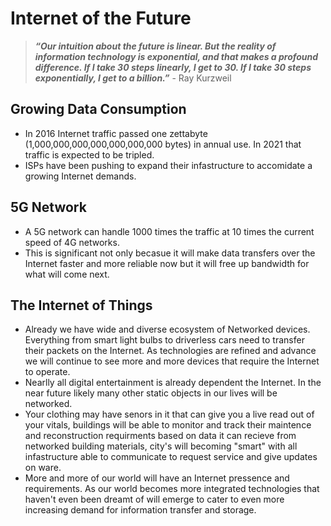 # Internet of the Future 
> ***“Our intuition about the future is linear. But the reality of information technology is exponential, and that makes a profound difference. If I take 30 steps linearly, I get to 30. If I take 30 steps exponentially, I get to a billion.”*** - Ray Kurzweil
## Growing Data Consumption 
* In 2016 Internet traffic passed one zettabyte (1,000,000,000,000,000,000,000 bytes) in annual use. In 2021 that traffic is expected to be tripled.  
* ISPs have been pushing to expand their infastructure to accomidate a growing Internet demands. 
## 5G Network 
* A 5G network can handle 1000 times the traffic at 10 times the current speed of 4G networks. 
* This is significant not only becasue it will make data transfers over the Internet faster and more reliable now but it will free up bandwidth for what will come next. 
## The Internet of Things 
* Already we have wide and diverse ecosystem of Networked devices. Everything from smart light bulbs to driverless cars need to transfer their packets on the Internet. As technologies are refined and advance we will continue to see more and more devices that require the Internet to operate. 
* Nearlly all digital entertainment is already dependent the Internet. In the near future likely many other static objects in our lives will be networked. 
* Your clothing may have senors in it that can give you a live read out of your vitals, buildings will be able to monitor and track their maintence and reconstruction requirments based on data it can recieve from networked building materials, city's will becoming "smart" with all infastructure able to communicate to request service and give updates on ware. 
* More and more of our world will have an Internet pressence and requirements. As our world becomes more integrated technologies that haven't even been dreamt of will emerge to cater to even more increasing demand for information transfer and storage.  


